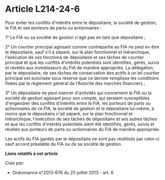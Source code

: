 # Article L214-24-6

Pour éviter les conflits d'intérêts entre le dépositaire, la société de gestion, le FIA et ses porteurs de parts ou
actionnaires :

1° Le FIA ou sa société de gestion n'agit pas en tant que dépositaire ;

2° Un courtier principal agissant comme contrepartie au FIA ne peut en être le dépositaire, sauf s'il a séparé, sur le plan
fonctionnel et hiérarchique, l'exécution de ses fonctions de dépositaire et ses tâches de courtier principal et que les
conflits d'intérêts potentiels sont identifiés, gérés, suivis et révélés aux investisseurs du FIA de manière appropriée. La
délégation, par le dépositaire, de ses tâches de conservation des actifs à un tel courtier principal est autorisée sous
réserve que ce dernier remplisse les conditions fixées par le règlement général de l'Autorité des marchés financiers ;

3° Un dépositaire ne peut exercer d'activités qui concernent le FIA ou la société de gestion agissant pour son compte, qui
seraient susceptibles d'engendrer des conflits d'intérêts entre le FIA, les porteurs de parts ou actionnaires de ce FIA, la
société de gestion et le dépositaire lui-même, à moins que le dépositaire n'ait séparé, sur le plan fonctionnel et
hiérarchique, l'exécution de ses tâches de dépositaire et ses autres tâches et que les conflits d'intérêts potentiels aient
été identifiés, gérés, suivis et révélés aux porteurs de parts ou actionnaires du FIA de manière appropriée.

Les actifs du FIA gardés par le dépositaire ne sont pas réutilisés par celui-ci sauf accord préalable du FIA ou de sa société
de gestion.

**Liens relatifs à cet article**

_Créé par_:

  - Ordonnance n°2013-676 du 25 juillet 2013 - art. 6
